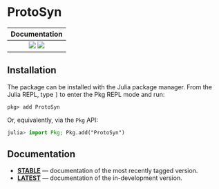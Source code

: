 # ProtoSyn

| **Documentation**                                                         |
|:-------------------------------------------------------------------------:|
| [![][docs-stable-img]][docs-stable-url] [![][docs-dev-img]][docs-dev-url] |

## Installation

The package can be installed with the Julia package manager.
From the Julia REPL, type `]` to enter the Pkg REPL mode and run:

```
pkg> add ProtoSyn
```

Or, equivalently, via the `Pkg` API:

```julia
julia> import Pkg; Pkg.add("ProtoSyn")
```

## Documentation

- [**STABLE**][docs-stable-url] &mdash; documentation of the most recently tagged version.
- [**LATEST**][docs-dev-url] &mdash; documentation of the in-development version.


[docs-stable-img]: https://img.shields.io/badge/docs-stable-green.svg
[docs-stable-url]: https://sergio-santos-group.github.io/ProtoSyn.jl/stable

[docs-dev-img]: https://img.shields.io/badge/docs-dev-orange.svg
[docs-dev-url]: https://sergio-santos-group.github.io/ProtoSyn.jl/latest
